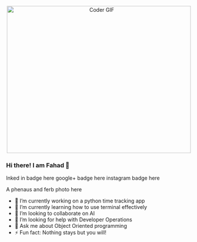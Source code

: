 
<p align="center">

  <img src="https://giphy.com/gifs/creative-coding-programming-zgduo4kWRRDVK" alt="Coder GIF" width="500" height="400">
  
</p>


### Hi there! I am Fahad 👋

lnked in badge here
google+ badge here
instagram badge here


A phenaus and ferb photo here


- 🔭 I’m currently working on a python time tracking app
- 🌱 I’m currently learning how to use terminal effectively
- 👯 I’m looking to collaborate on AI
- 🤔 I’m looking for help with Developer Operations
- 💬 Ask me about Object Oriented programming
- ⚡ Fun fact: Nothing stays but you will!

